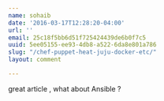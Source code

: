 ```yaml
---
name: sohaib
date: '2016-03-17T12:28:20-04:00'
url: ''
email: 25c18f5bb6d51f725424439de6b0f7c5
uuid: 5ee05155-ee93-4db8-a522-6da8e801a786
slug: "/chef-puppet-heat-juju-docker-etc/"
layout: comment

---
```


great article , what about Ansible ?
